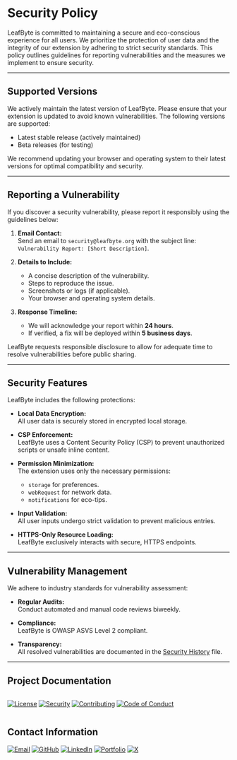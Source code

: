 
# Security Policy

LeafByte is committed to maintaining a secure and eco-conscious experience for all users. We prioritize the protection of user data and the integrity of our extension by adhering to strict security standards. This policy outlines guidelines for reporting vulnerabilities and the measures we implement to ensure security.

---

## Supported Versions

We actively maintain the latest version of LeafByte. Please ensure that your extension is updated to avoid known vulnerabilities. The following versions are supported:
- Latest stable release (actively maintained)
- Beta releases (for testing)

We recommend updating your browser and operating system to their latest versions for optimal compatibility and security.

---

## Reporting a Vulnerability

If you discover a security vulnerability, please report it responsibly using the guidelines below:
1. **Email Contact:**  
   Send an email to `security@leafbyte.org` with the subject line: `Vulnerability Report: [Short Description]`.

2. **Details to Include:**
   - A concise description of the vulnerability.
   - Steps to reproduce the issue.
   - Screenshots or logs (if applicable).
   - Your browser and operating system details.

3. **Response Timeline:**
   - We will acknowledge your report within **24 hours**.
   - If verified, a fix will be deployed within **5 business days**.

LeafByte requests responsible disclosure to allow for adequate time to resolve vulnerabilities before public sharing.

---

## Security Features

LeafByte includes the following protections:
- **Local Data Encryption:**  
  All user data is securely stored in encrypted local storage.

- **CSP Enforcement:**  
  LeafByte uses a Content Security Policy (CSP) to prevent unauthorized scripts or unsafe inline content.

- **Permission Minimization:**  
  The extension uses only the necessary permissions:
  - `storage` for preferences.
  - `webRequest` for network data.
  - `notifications` for eco-tips.

- **Input Validation:**  
  All user inputs undergo strict validation to prevent malicious entries.

- **HTTPS-Only Resource Loading:**  
  LeafByte exclusively interacts with secure, HTTPS endpoints.

---

## Vulnerability Management

We adhere to industry standards for vulnerability assessment:
- **Regular Audits:**  
  Conduct automated and manual code reviews biweekly.

- **Compliance:**  
  LeafByte is OWASP ASVS Level 2 compliant.

- **Transparency:**  
  All resolved vulnerabilities are documented in the [Security History](./SECURITY_HISTORY.md) file.

---



## Project Documentation

<div style="display: flex; gap: 10px; margin: 15px 0; align-items: center; flex-wrap: wrap;">

[![License](https://img.shields.io/badge/License-See_FILE-007EC7?style=for-the-badge&logo=creativecommons)](LICENSE)
[![Security](https://img.shields.io/badge/Security-Policy_%7C_Reporting-FF6D00?style=for-the-badge&logo=owasp)](SECURITY.md)
[![Contributing](https://img.shields.io/badge/Contributing-Guidelines-2E8B57?style=for-the-badge&logo=git)](CONTRIBUTING.md)
[![Code of Conduct](https://img.shields.io/badge/Code_of_Conduct-Community_Standards-FF0000?style=for-the-badge&logo=opensourceinitiative)](CODE_OF_CONDUCT.md)

</div>

## Contact Information



  
[![Email](https://img.shields.io/badge/Email-D14836?style=for-the-badge&logo=gmail&logoColor=white)](mailto:labib.45x@gmail.com)
[![GitHub](https://img.shields.io/badge/GitHub-181717?style=for-the-badge&logo=github&logoColor=white)](https://github.com/la-b-ib)
[![LinkedIn](https://img.shields.io/badge/LinkedIn-0077B5?style=for-the-badge&logo=linkedin&logoColor=white)](https://www.linkedin.com/in/la-b-ib/)
[![Portfolio](https://img.shields.io/badge/Website-0A5C78?style=for-the-badge&logo=internet-explorer&logoColor=white)](https://la-b-ib.github.io/)
[![X](https://img.shields.io/badge/X-000000?style=for-the-badge&logo=twitter&logoColor=white)](https://x.com/la_b_ib_)

